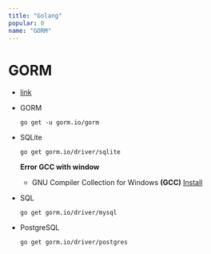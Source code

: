 ```yaml
---
title: "Golang"
popular: 0
name: "GORM"
---
```


# GORM

- [link](https://gorm.io/index.html)

- GORM

  ```
  go get -u gorm.io/gorm
  ```

- SQLite

  ```
  go get gorm.io/driver/sqlite
  ```

  **Error GCC with window**

  - GNU Compiler Collection for Windows **(GCC)** [Install](http://tdm-gcc.tdragon.net/download)

- SQL

  ```
  go get gorm.io/driver/mysql
  ```

- PostgreSQL

  ```
  go get gorm.io/driver/postgres
  ```
